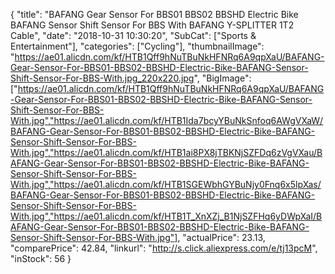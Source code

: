 {
	"title": "BAFANG Gear Sensor For BBS01 BBS02 BBSHD Electric Bike BAFANG Sensor Shift Sensor For BBS With BAFANG Y-SPLITTER 1T2 Cable",
	"date": "2018-10-31 10:30:20",
	"SubCat": ["Sports & Entertainment"],
	"categories": ["Cycling"],
	"thumbnailImage": "https://ae01.alicdn.com/kf/HTB1Qff9hNuTBuNkHFNRq6A9qpXaU/BAFANG-Gear-Sensor-For-BBS01-BBS02-BBSHD-Electric-Bike-BAFANG-Sensor-Shift-Sensor-For-BBS-With.jpg_220x220.jpg",
	"BigImage": ["https://ae01.alicdn.com/kf/HTB1Qff9hNuTBuNkHFNRq6A9qpXaU/BAFANG-Gear-Sensor-For-BBS01-BBS02-BBSHD-Electric-Bike-BAFANG-Sensor-Shift-Sensor-For-BBS-With.jpg","https://ae01.alicdn.com/kf/HTB1Ida7bcyYBuNkSnfoq6AWgVXaW/BAFANG-Gear-Sensor-For-BBS01-BBS02-BBSHD-Electric-Bike-BAFANG-Sensor-Shift-Sensor-For-BBS-With.jpg","https://ae01.alicdn.com/kf/HTB1ai8PX8jTBKNjSZFDq6zVgVXau/BAFANG-Gear-Sensor-For-BBS01-BBS02-BBSHD-Electric-Bike-BAFANG-Sensor-Shift-Sensor-For-BBS-With.jpg","https://ae01.alicdn.com/kf/HTB1SGEWbhGYBuNjy0Fnq6x5lpXas/BAFANG-Gear-Sensor-For-BBS01-BBS02-BBSHD-Electric-Bike-BAFANG-Sensor-Shift-Sensor-For-BBS-With.jpg","https://ae01.alicdn.com/kf/HTB1T_XnXZj_B1NjSZFHq6yDWpXaI/BAFANG-Gear-Sensor-For-BBS01-BBS02-BBSHD-Electric-Bike-BAFANG-Sensor-Shift-Sensor-For-BBS-With.jpg"],
	"actualPrice": 23.13,
	"comparePrice": 42.84,
	"linkurl": "http://s.click.aliexpress.com/e/tj13pcM",
	"inStock": 56
}
